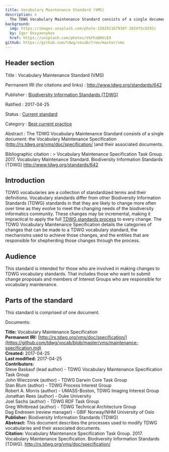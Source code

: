 ```yaml
---
title: Vocabulary Maintenance Standard (VMS)
description: >
  The TDWG Vocabulary Maintenance Standard consists of a single document: the [Vocabulary Maintenance Specification](https://github.com/tdwg/vocab/blob/master/vms/maintenance-specification.md). That document describes the processes used to modify TDWG vocabularies and their associated documents.
background:
  img: https://images.unsplash.com/photo-1502911679107-2b54f5c0292c
  by: Igor Ovsyannykov
  href: https://unsplash.com/photos/VkFhaQHVcE4
github: https://github.com/tdwg/vocab/tree/master/vms
---
```


## Header section

Title
: Vocabulary Maintenance Standard (VMS)

Permanent IRI (for citations and links)
: <http://www.tdwg.org/standards/642>

Publisher
: [Biodiversity Information Standards (TDWG)](https://www.tdwg.org/)

Ratified
: 2017-04-25

Status
: [Current standard](https://www.tdwg.org/standards/status-and-categories/)

Category
: [Best current practice](https://www.tdwg.org/standards/status-and-categories/#categories%20of%20tdwg%20standards_1)

Abstract
: The TDWG Vocabulary Maintenance Standard consists of a single document: the Vocabulary Maintenance Specification (http://rs.tdwg.org/vms/doc/specification/ )and their associated documents.

Bibliographic citation
: > Vocabulary Maintenance Specification Task Group. 2017. Vocabulary Maintenance Standard. Biodiversity Information Standards (TDWG) http://www.tdwg.org/standards/642

## Introduction

TDWG vocabularies are a collection of standardized terms and their definitions. Vocabulary standards differ from other Biodiversity Information Standards (TDWG) standards in that they are likely to change more often over time as they evolve to meet the changing needs of the biodiversity informatics community. These changes may be incremental, making it impractical to apply the full [TDWG standards process](../../about/process) to every change. The TDWG Vocabulary Maintenance Specification details the categories of changes that can be made to a TDWG vocabulary standard, the mechanisms used to achieve those changes, and the entities that are responsible for shepherding those changes through the process.

## Audience

This standard is intended for those who are involved in making changes to TDWG vocabulary standards. That includes those who want to submit change proposals and members of Interest Groups who are responsible for vocabulary maintenance.

## Parts of the standard

This standard is comprised of one document.

Documents:

**Title:** Vocabulary Maintenance Specification <br/>
**Permanent IRI:** [http://rs.tdwg.org/vms/doc/specification/](https://github.com/tdwg/vocab/blob/master/vms/maintenance-specification.md) <br/>
**Created:** 2017-04-25 <br/>
**Last modified:** 2017-04-25 <br/>
**Contributors:** <br/>
Steve Baskauf (lead author) - TDWG Vocabulary Maintenance Specification Task Group <br/>
John Wieczorek (author) - TDWG Darwin Core Task Group <br/>
Stan Blum (author) - TDWG Process Interest Group <br/>
Robert A. Morris (author) - UMASS-Boston, TDWG Imaging Interest Group <br/>
Jonathan Rees (author) - Duke University <br/>
Joel Sachs (author) - TDWG RDF Task Group <br/>
Greg Whitbread (author) - TDWG Technical Architecture Group <br/>
Dag Endresen (review manager) - GBIF Norway/NHM University of Oslo <br/>
**Publisher:** Biodiversity Information Standards (TDWG) <br/>
**Abstract:** This document describes the processes used to modify TDWG vocabularies and their associated documents. <br/>
**Citation:** Vocabulary Maintenance Specification Task Group. 2017. Vocabulary Maintenance Specification. Biodiversity Information Standards (TDWG). http://rs.tdwg.org/vms/doc/specification/

